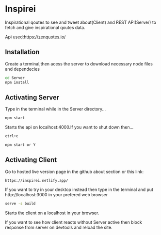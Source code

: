 # Inspirei
Inspirational qoutes to see and tweet about(Client) and REST API(Server) to fetch and give inspirational qoutes data.

Api used:https://zenquotes.io/

## Installation
Create a terminal,then acess the server to download necessary node files and dependecies
```bash
cd Server
npm install
```
## Activating Server
Type in the terminal while in the Server directory...
```bash
npm start
```
Starts the api on localhost:4000.If you want to shut down then...
```bash
ctrl+c
```
```bash
npm start or Y
```
## Activating Client
Go to hosted live version page in the github about section or this link:
```
https://inspirei.netlify.app/
```
If you want to try in your desktop instead then type in the terminal and put http://localhost:3000 in your prefered web browser
```bash
serve -s build
```
Starts the client on a localhost in your browser.

If you want to see how client reacts without Server active then block response from server on devtools and reload the site.
